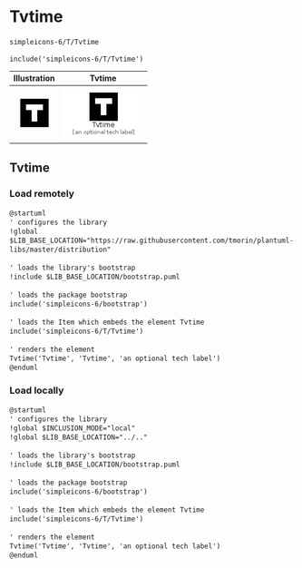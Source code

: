 # Tvtime


```text
simpleicons-6/T/Tvtime
```

```text
include('simpleicons-6/T/Tvtime')
```



| Illustration | Tvtime |
| :---: | :---: |
| ![illustration for Illustration](../../simpleicons-6/T/Tvtime.png) | ![illustration for Tvtime](../../simpleicons-6/T/Tvtime.Local.png) |




## Tvtime

### Load remotely
```plantuml
@startuml
' configures the library
!global $LIB_BASE_LOCATION="https://raw.githubusercontent.com/tmorin/plantuml-libs/master/distribution"

' loads the library's bootstrap
!include $LIB_BASE_LOCATION/bootstrap.puml

' loads the package bootstrap
include('simpleicons-6/bootstrap')

' loads the Item which embeds the element Tvtime
include('simpleicons-6/T/Tvtime')

' renders the element
Tvtime('Tvtime', 'Tvtime', 'an optional tech label')
@enduml
```

### Load locally
```plantuml
@startuml
' configures the library
!global $INCLUSION_MODE="local"
!global $LIB_BASE_LOCATION="../.."

' loads the library's bootstrap
!include $LIB_BASE_LOCATION/bootstrap.puml

' loads the package bootstrap
include('simpleicons-6/bootstrap')

' loads the Item which embeds the element Tvtime
include('simpleicons-6/T/Tvtime')

' renders the element
Tvtime('Tvtime', 'Tvtime', 'an optional tech label')
@enduml
```

